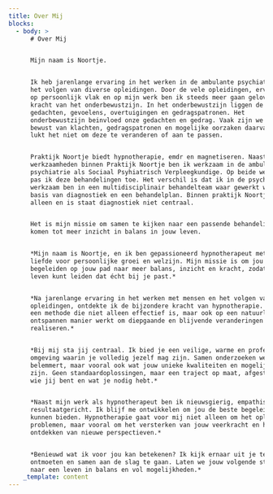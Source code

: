 ```yaml
---
title: Over Mij
blocks:
  - body: >
      # Over Mij


      Mijn naam is Noortje.


      Ik heb jarenlange ervaring in het werken in de ambulante psychiatrie en
      het volgen van diverse opleidingen. Door de vele opleidingen, ervaringen
      op persoonlijk vlak en op mijn werk ben ik steeds meer gaan geloven in de
      kracht van het onderbewustzijn. In het onderbewustzijn liggen de diepste
      gedachten, gevoelens, overtuigingen en gedragspatronen. Het
      onderbewustzijn beinvloed onze gedachten en gedrag. Vaak zijn we ons
      bewust van klachten, gedragspatronen en mogelijke oorzaken daarvan maar
      lukt het niet om deze te veranderen of aan te passen.


      Praktijk Noortje biedt hypnotherapie, emdr en magnetiseren. Naast mijn
      werkzaamheden binnen Praktijk Noortje ben ik werkzaam in de ambulante
      psychiatrie als Sociaal Psyhiatrisch Verpleegkundige. Op beide werkplekken
      pas ik deze behandelingen toe. Het verschil is dat ik in de psychiatrie
      werkzaam ben in een multidisciplinair behandelteam waar gewerkt wordt op
      basis van diagnostiek en een behandelplan. Binnen praktijk Noortje werk ik
      alleen en is staat diagnostiek niet centraal.


      Het is mijn missie om samen te kijken naar een passende behandeling en te
      komen tot meer inzicht in balans in jouw leven.


      *Mijn naam is Noortje, en ik ben gepassioneerd hypnotherapeut met een
      liefde voor persoonlijke groei en welzijn. Mijn missie is om jou te
      begeleiden op jouw pad naar meer balans, inzicht en kracht, zodat je het
      leven kunt leiden dat écht bij je past.*


      *Na jarenlange ervaring in het werken met mensen en het volgen van diverse
      opleidingen, ontdekte ik de bijzondere kracht van hypnotherapie. Het is
      een methode die niet alleen effectief is, maar ook op een natuurlijke en
      ontspannen manier werkt om diepgaande en blijvende veranderingen te
      realiseren.*


      *Bij mij sta jij centraal. Ik bied je een veilige, warme en professionele
      omgeving waarin je volledig jezelf mag zijn. Samen onderzoeken we wat jou
      belemmert, maar vooral ook wat jouw unieke kwaliteiten en mogelijkheden
      zijn. Geen standaardoplossingen, maar een traject op maat, afgestemd op
      wie jij bent en wat je nodig hebt.*


      *Naast mijn werk als hypnotherapeut ben ik nieuwsgierig, empathisch en
      resultaatgericht. Ik blijf me ontwikkelen om jou de beste begeleiding te
      kunnen bieden. Hypnotherapie gaat voor mij niet alleen om het oplossen van
      problemen, maar vooral om het versterken van jouw veerkracht en het
      ontdekken van nieuwe perspectieven.*


      *Benieuwd wat ik voor jou kan betekenen? Ik kijk ernaar uit je te
      ontmoeten en samen aan de slag te gaan. Laten we jouw volgende stap zetten
      naar een leven in balans en vol mogelijkheden.*
    _template: content
---
```


